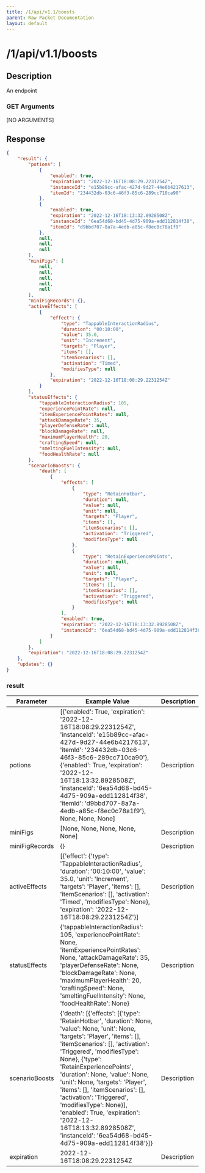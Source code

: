 ```yaml
---
title: /1/api/v1.1/boosts
parent: Raw Packet Documentation
layout: default
---
```


# /1/api/v1.1/boosts

## Description
An endpoint

### GET Arguments

[NO ARGUMENTS]


## Response
~~~json
{
    "result": {
        "potions": [
            {
                "enabled": true,
                "expiration": "2022-12-16T18:08:29.2231254Z",
                "instanceId": "e15b89cc-afac-427d-9d27-44e6b4217613",
                "itemId": "234432db-03c6-46f3-85c6-289cc710ca90"
            },
            {
                "enabled": true,
                "expiration": "2022-12-16T18:13:32.8928508Z",
                "instanceId": "6ea54d68-bd45-4d75-909a-edd112814f38",
                "itemId": "d9bbd707-8a7a-4edb-a85c-f8ec0c78a1f9"
            },
            null,
            null,
            null
        ],
        "miniFigs": [
            null,
            null,
            null,
            null,
            null
        ],
        "miniFigRecords": {},
        "activeEffects": [
            {
                "effect": {
                    "type": "TappableInteractionRadius",
                    "duration": "00:10:00",
                    "value": 35.0,
                    "unit": "Increment",
                    "targets": "Player",
                    "items": [],
                    "itemScenarios": [],
                    "activation": "Timed",
                    "modifiesType": null
                },
                "expiration": "2022-12-16T18:08:29.2231254Z"
            }
        ],
        "statusEffects": {
            "tappableInteractionRadius": 105,
            "experiencePointRate": null,
            "itemExperiencePointRates": null,
            "attackDamageRate": 35,
            "playerDefenseRate": null,
            "blockDamageRate": null,
            "maximumPlayerHealth": 20,
            "craftingSpeed": null,
            "smeltingFuelIntensity": null,
            "foodHealthRate": null
        },
        "scenarioBoosts": {
            "death": [
                {
                    "effects": [
                        {
                            "type": "RetainHotbar",
                            "duration": null,
                            "value": null,
                            "unit": null,
                            "targets": "Player",
                            "items": [],
                            "itemScenarios": [],
                            "activation": "Triggered",
                            "modifiesType": null
                        },
                        {
                            "type": "RetainExperiencePoints",
                            "duration": null,
                            "value": null,
                            "unit": null,
                            "targets": "Player",
                            "items": [],
                            "itemScenarios": [],
                            "activation": "Triggered",
                            "modifiesType": null
                        }
                    ],
                    "enabled": true,
                    "expiration": "2022-12-16T18:13:32.8928508Z",
                    "instanceId": "6ea54d68-bd45-4d75-909a-edd112814f38"
                }
            ]
        },
        "expiration": "2022-12-16T18:08:29.2231254Z"
    },
    "updates": {}
}
~~~

### result

| Parameter      | Example Value                                                                                                                                                                                                                                                                                                                                                                                                                                                                                                               | Description |
|----------------|-----------------------------------------------------------------------------------------------------------------------------------------------------------------------------------------------------------------------------------------------------------------------------------------------------------------------------------------------------------------------------------------------------------------------------------------------------------------------------------------------------------------------------|-------------|
| potions        | [{'enabled': True, 'expiration': '2022-12-16T18:08:29.2231254Z', 'instanceId': 'e15b89cc-afac-427d-9d27-44e6b4217613', 'itemId': '234432db-03c6-46f3-85c6-289cc710ca90'}, {'enabled': True, 'expiration': '2022-12-16T18:13:32.8928508Z', 'instanceId': '6ea54d68-bd45-4d75-909a-edd112814f38', 'itemId': 'd9bbd707-8a7a-4edb-a85c-f8ec0c78a1f9'}, None, None, None]                                                                                                                                                        | Description |
| miniFigs       | [None, None, None, None, None]                                                                                                                                                                                                                                                                                                                                                                                                                                                                                              | Description |
| miniFigRecords | {}                                                                                                                                                                                                                                                                                                                                                                                                                                                                                                                          | Description |
| activeEffects  | [{'effect': {'type': 'TappableInteractionRadius', 'duration': '00:10:00', 'value': 35.0, 'unit': 'Increment', 'targets': 'Player', 'items': [], 'itemScenarios': [], 'activation': 'Timed', 'modifiesType': None}, 'expiration': '2022-12-16T18:08:29.2231254Z'}]                                                                                                                                                                                                                                                           | Description |
| statusEffects  | {'tappableInteractionRadius': 105, 'experiencePointRate': None, 'itemExperiencePointRates': None, 'attackDamageRate': 35, 'playerDefenseRate': None, 'blockDamageRate': None, 'maximumPlayerHealth': 20, 'craftingSpeed': None, 'smeltingFuelIntensity': None, 'foodHealthRate': None}                                                                                                                                                                                                                                      | Description |
| scenarioBoosts | {'death': [{'effects': [{'type': 'RetainHotbar', 'duration': None, 'value': None, 'unit': None, 'targets': 'Player', 'items': [], 'itemScenarios': [], 'activation': 'Triggered', 'modifiesType': None}, {'type': 'RetainExperiencePoints', 'duration': None, 'value': None, 'unit': None, 'targets': 'Player', 'items': [], 'itemScenarios': [], 'activation': 'Triggered', 'modifiesType': None}], 'enabled': True, 'expiration': '2022-12-16T18:13:32.8928508Z', 'instanceId': '6ea54d68-bd45-4d75-909a-edd112814f38'}]} | Description |
| expiration     | 2022-12-16T18:08:29.2231254Z                                                                                                                                                                                                                                                                                                                                                                                                                                                                                                | Description |
